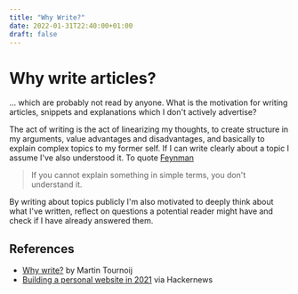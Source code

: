```yaml
---
title: "Why Write?"
date: 2022-01-31T22:40:00+01:00
draft: false
---
```


# Why write articles? 

... which are probably not read by anyone.  What is the motivation for writing articles, snippets and explanations which I don't actively advertise? 

The act of writing is the act of linearizing my thoughts, to create structure in my arguments, value advantages and disadvantages, and basically to explain complex topics to my former self. If I can write clearly about a topic I assume I've also understood it. To quote [Feynman](https://en.wikipedia.org/wiki/Richard_Feynman)

> If you cannot explain something in simple terms, you don't understand it.

By writing about topics publicly I'm also motivated to deeply think about what I've written, reflect on questions a potential reader might have and check if I have already answered them.

## References

- [Why write?](https://www.arp242.net/why-write.html) by Martin Tournoij
- [Building a personal website in 2021](https://news.ycombinator.com/item?id=27173728) via Hackernews
